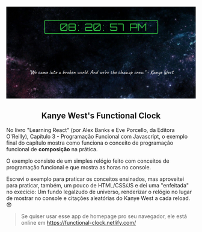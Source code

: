 <p align="center">
    <img src="./app-screenshot.png"><br/>
  <h2 align="center">
    Kanye West's Functional Clock
  </h2>
</p>

No livro "Learning React" (por Alex Banks e Eve Porcello, da Editora O'Reilly), Capítulo 3 - Programação Funcional com Javascript, o exemplo final do capítulo mostra como funciona o conceito de programação funcional de **composição** na prática.

O exemplo consiste de um simples relógio feito com conceitos de programação funcional e que mostra as horas no console.

Escrevi o exemplo para praticar os conceitos ensinados, mas aproveitei para praticar, também, um pouco de HTML/CSS/JS e dei uma "enfeitada" no execício: Um fundo legalzudo de universo, renderizar o relógio no lugar de mostrar no console e citações aleatórias do Kanye West a cada reload. 😎

> Se quiser usar esse app de homepage pro seu navegador, ele está online em https://functional-clock.netlify.com/
